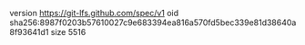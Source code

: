 version https://git-lfs.github.com/spec/v1
oid sha256:8987f0203b57610027c9e683394ea816a570fd5bec339e81d38640a8f93641d1
size 5516

